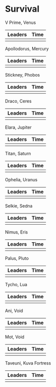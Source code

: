 # Survival

V Prime, Venus

| Leaders | Time |
| :--- | :--- |
|  |  |

Apollodorus, Mercury

| Leaders | Time |
| :--- | :--- |
|  |  |

Stickney, Phobos

| Leaders | Time |
| :--- | :--- |
|  |  |

Draco, Ceres

| Leaders | Time |
| :--- | :--- |
|  |  |

Elara, Jupiter

| Leaders | Time |
| :--- | :--- |
|  |  |

Titan, Saturn

| Leaders | Time |
| :--- | :--- |
|  |  |

Ophelia, Uranus

| Leaders | Time |
| :--- | :--- |
|  |  |

Selkie, Sedna

| Leaders | Time |
| :--- | :--- |
|  |  |

Nimus, Eris

| Leaders | Time |
| :--- | :--- |
|  |  |

Palus, Pluto

| Leaders | Time |
| :--- | :--- |
|  |  |

Tycho, Lua

| Leaders | Time |
| :--- | :--- |
|  |  |

Ani, Void

| Leaders | Time |
| :--- | :--- |
|  |  |

Mot, Void

| Leaders | Time |
| :--- | :--- |
|  |  |

Taveuni, Kuva Fortress

| Leaders | Time |
| :--- | :--- |
|  |  |

